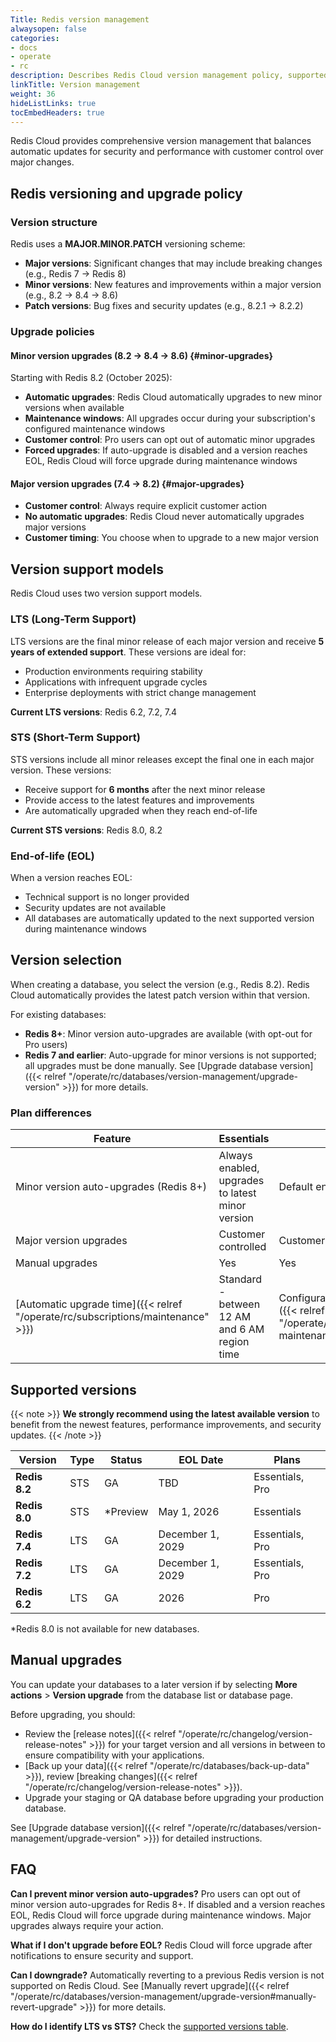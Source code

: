 ```yaml
---
Title: Redis version management
alwaysopen: false
categories:
- docs
- operate
- rc
description: Describes Redis Cloud version management policy, supported versions, and upgrade options.
linkTitle: Version management
weight: 36
hideListLinks: true
tocEmbedHeaders: true
---
```


Redis Cloud provides comprehensive version management that balances automatic updates for security and performance with customer control over major changes.

## Redis versioning and upgrade policy

### Version structure

Redis uses a **MAJOR.MINOR.PATCH** versioning scheme:

- **Major versions**: Significant changes that may include breaking changes (e.g., Redis 7 → Redis 8)
- **Minor versions**: New features and improvements within a major version (e.g., 8.2 → 8.4 → 8.6)
- **Patch versions**: Bug fixes and security updates (e.g., 8.2.1 → 8.2.2)

### Upgrade policies

#### Minor version upgrades (8.2 → 8.4 → 8.6) {#minor-upgrades}

Starting with Redis 8.2 (October 2025):

- **Automatic upgrades**: Redis Cloud automatically upgrades to new minor versions when available
- **Maintenance windows**: All upgrades occur during your subscription's configured maintenance windows
- **Customer control**: Pro users can opt out of automatic minor upgrades
- **Forced upgrades**: If auto-upgrade is disabled and a version reaches EOL, Redis Cloud will force upgrade during maintenance windows

#### Major version upgrades (7.4 → 8.2) {#major-upgrades}

- **Customer control**: Always require explicit customer action
- **No automatic upgrades**: Redis Cloud never automatically upgrades major versions
- **Customer timing**: You choose when to upgrade to a new major version

## Version support models

Redis Cloud uses two version support models.

### LTS (Long-Term Support)

LTS versions are the final minor release of each major version and receive **5 years of extended support**. These versions are ideal for:

- Production environments requiring stability
- Applications with infrequent upgrade cycles
- Enterprise deployments with strict change management

**Current LTS versions**: Redis 6.2, 7.2, 7.4

### STS (Short-Term Support)

STS versions include all minor releases except the final one in each major version. These versions:

- Receive support for **6 months** after the next minor release
- Provide access to the latest features and improvements
- Are automatically upgraded when they reach end-of-life

**Current STS versions**: Redis 8.0, 8.2

### End-of-life (EOL)

When a version reaches EOL:

- Technical support is no longer provided
- Security updates are not available
- All databases are automatically updated to the next supported version during maintenance windows

## Version selection

When creating a database, you select the version (e.g., Redis 8.2). Redis Cloud automatically provides the latest patch version within that version.

For existing databases:

- **Redis 8+**: Minor version auto-upgrades are available (with opt-out for Pro users)
- **Redis 7 and earlier**: Auto-upgrade for minor versions is not supported; all upgrades must be done manually. See [Upgrade database version]({{< relref "/operate/rc/databases/version-management/upgrade-version" >}}) for more details.

### Plan differences

| Feature | Essentials | Pro |
|---------|------------|-----|
| Minor version auto-upgrades (Redis 8+) | Always enabled, upgrades to latest minor version | Default enabled, can disable |
| Major version upgrades | Customer controlled | Customer controlled |
| Manual upgrades | Yes | Yes |
| [Automatic upgrade time]({{< relref "/operate/rc/subscriptions/maintenance" >}}) | Standard - between 12 AM and 6 AM region time | Configurable - [Set maintenance windows]({{< relref "/operate/rc/subscriptions/maintenance/set-maintenance-windows" >}}) |

## Supported versions

{{< note >}}
**We strongly recommend using the latest available version** to benefit from the newest features, performance improvements, and security updates.
{{< /note >}}

| Version | Type | Status | EOL Date | Plans |
|---------|------|--------|----------|-------|
| **Redis 8.2** | STS | GA | TBD | Essentials, Pro |
| **Redis 8.0** | STS | *Preview | May 1, 2026 | Essentials |
| **Redis 7.4** | LTS | GA | December 1, 2029 | Essentials, Pro |
| **Redis 7.2** | LTS | GA | December 1, 2029 | Essentials, Pro |
| **Redis 6.2** | LTS | GA | 2026 | Pro |

*Redis 8.0 is not available for new databases.

## Manual upgrades

You can update your databases to a later version if by selecting **More actions** > **Version upgrade** from the database list or database page.

Before upgrading, you should:

- Review the [release notes]({{< relref "/operate/rc/changelog/version-release-notes" >}}) for your target version and all versions in between to ensure compatibility with your applications.
- [Back up your data]({{< relref "/operate/rc/databases/back-up-data" >}}), review [breaking changes]({{< relref "/operate/rc/changelog/version-release-notes" >}}).
- Upgrade your staging or QA database before upgrading your production database.

See [Upgrade database version]({{< relref "/operate/rc/databases/version-management/upgrade-version" >}}) for detailed instructions.

## FAQ

**Can I prevent minor version auto-upgrades?**
Pro users can opt out of minor version auto-upgrades for Redis 8+. If disabled and a version reaches EOL, Redis Cloud will force upgrade during maintenance windows. Major upgrades always require your action.

**What if I don't upgrade before EOL?**
Redis Cloud will force upgrade after notifications to ensure security and support.

**Can I downgrade?**
Automatically reverting to a previous Redis version is not supported on Redis Cloud. See [Manually revert upgrade]({{< relref "/operate/rc/databases/version-management/upgrade-version#manually-revert-upgrade" >}}) for more details.

**How do I identify LTS vs STS?**
Check the [supported versions table](#supported-versions).
